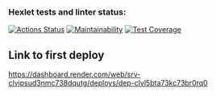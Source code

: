 ### Hexlet tests and linter status:
[![Actions Status](https://github.com/Vladimir-Serebrennikov/java-project-72/actions/workflows/hexlet-check.yml/badge.svg)](https://github.com/Vladimir-Serebrennikov/java-project-72/actions)
[![Maintainability](https://api.codeclimate.com/v1/badges/3e194f34f058f463dff7/maintainability)](https://codeclimate.com/github/Vladimir-Serebrennikov/java-project-72/maintainability)
[![Test Coverage](https://api.codeclimate.com/v1/badges/3e194f34f058f463dff7/test_coverage)](https://codeclimate.com/github/Vladimir-Serebrennikov/java-project-72/test_coverage)
## Link to first deploy
https://dashboard.render.com/web/srv-clvjpsud3nmc738dqutg/deploys/dep-clvl5bta73kc73br0rq0
